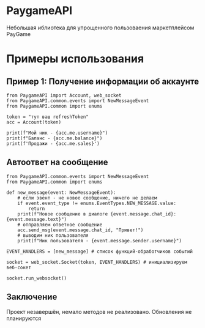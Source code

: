 # PaygameAPI
Небольшая иблиотека для упрощенного пользоваения маркетплейсом PayGame

# Примеры использования

## Пример 1: Получение информации об аккаунте

```
from PaygameAPI import Account, web_socket
from PaygameAPI.common.events import NewMessageEvent
from PaygameAPI.common import enums

token = "тут ваш refreshToken"
acc = Account(token)

print(f"Мой ник - {acc.me.username}")
print(f"Баланс - {acc.me.balance}")
print(f'Продажи - {acc.me.sales}')
```

## Автоответ на сообщение
```
from PaygameAPI.common.events import NewMessageEvent
from PaygameAPI.common import enums

def new_message(event: NewMessageEvent):
    # если эвент - не новое сообщение, ничего не делаем
    if event.event_type != enums.EventTypes.NEW_MESSAGE.value:
        return
    print(f"Новое сообщение в диалоге {event.message.chat_id}: {event.message.text}")
    # отправляем ответное сообщение
    acc.send_msg(event.message.chat_id, "Привет!")
    # выводим ник пользователя
    print(f"Ник пользователя - {event.message.sender.username}")

EVENT_HANDLERS = [new_message] # список функций-обработчиков событий

socket = web_socket.Socket(token, EVENT_HANDLERS) # инициализируем веб-сокет

socket.run_websocket()
```

## Заключение
Проект незавершён, немало методов не реализовано. Обновления не планируются 
